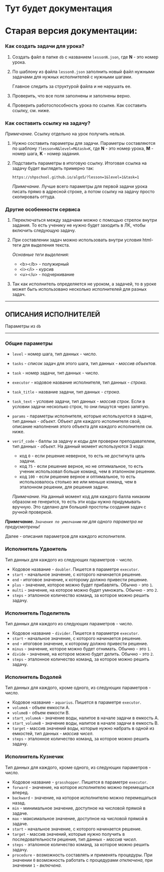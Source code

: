# Тут будет документация

# Старая версия документации:

### Как создать задачи для урока?

1. Создать файл в папке `db` с названием `lessonN.json`, где **N** - это номер урока.
2. По шаблону из файла `lesson0.json` заполнить новый файл нужными задачами для нужных исполнителей с нужными шагами.

   Главное следить за структурой файла и не нарушать ее.

3. Проверить, что все поля заполнены и заполнены верно.
4. Проверить работоспособность урока по ссылке. Как составить ссылку, см. ниже.

### Как составить ссылку на задачу?

_Примечание._ Ссылку отдельно на урок получить нельзя.

1. Нужно составить параметры для задачи. Параметры составляются по шаблону `?lesson=N&level=M&task=K`, где **N** - это номер урока, **M** - номер шага, **K** - номер задания.
2. Подставить параметры в итоговую ссылку. Итоговая ссылка на задачу будет выглядеть примерно так:

   `https://shpschool.github.io/algo5/?lesson=1&level=1&task=1`

   _Примечание._ Лучше всего параметры для первой задачи урока писать прямо в адресной строке, а потом ссылку на задачу просто скопировать оттуда.

### Другие особенности сервиса

1. Переключаться между задачами можно с помощью стрелок внутри задания. То есть ученику не нужно будет заходить в ЛК, чтобы включить следующую задачу.
2. При составлении задач можно использовать внутри условия html-теги для выделения текста.

   _Основные теги выделения:_

   - \<b\>\<\/b\> - полужирный
   - \<i\>\<\/i\> - курсив
   - \<u\>\<\/u\> - подчеркивание

3. Так как исполнитель определяется не уроком, а задачей, то в уроке может быть использовано несколько исполнителей для разных задач.

---

## ОПИСАНИЯ ИСПОЛНИТЕЛЕЙ

Параметры из `db`

---

### Общие параметры

- `level` - номер шага, тип данных - _число_.
- `tasks` - _список_ задач для этого шага, тип данных - _массив объектов_.
- `task` - номер задачи, тип данных - _число_.
- `executor` - кодовое название исполнителя, тип данных - _строка_.
- `task_title` - название задачи, тип данных - _строка_.
- `task_text` - условие задачи, тип данных - _массив строк_. Если в условии задачи несколько строк, то они пишутся через запятую.
- `params` - параметры исполнителя, которые используются в задаче, тип данных - _объект_. Объект для каждого исполнителя свой, описание наполнения этого объекта для каждого исполнителя см. ниже.
- `verif_code` - баллы за задачу и коды для проверки преподавателем, тип данных - _объект_. На данный момент используются 3 кода:

  - код `0` - если решение неверное, то есть не достигнута цель задачи.
  - код `75` - если решение верное, но не оптимальное, то есть ученик использовал больше команд, чем в эталонном решении.
  - код `100` - если решение верное и оптимальное, то есть использовалось столько же или меньше команд, чем в эталонном решении, для решения задачи.

  _Примечание._ На данный момент код для каждого балла никаким образом не генерится, то есть эти коды нужно придумывать вручную. Это сделано для большей простоты создания задач с ручной проверкой.

_**Примечание.** `Значения по умолчанию` ни для одного параметра не предусмотрены!_

Далее - описания параметров для каждого исполнителя.

### Исполнитель Удвоитель

Тип данных для каждого из следующих параметров - _число_.

- Кодовое название - `doubler`. Пишется в параметре `executor`.
- `start` - начальное значение, с которого начинается решение.
- `end` - итоговое значение, к которому должно привести решение.
- `plus` - значение, которое можно будет прибавлять. Обычно - это `1`.
- `multi` - значение, на которое можно будет умножать. Обычно - это `2`.
- `steps` - эталонное количество команд, за которое можно решить задачу.

### Исполнитель Поделитель

Тип данных для каждого из следующих параметров - _число_.

- Кодовое название - `divider`. Пишется в параметре `executor`.
- `start` - начальное значение, с которого начинается решение.
- `end` - итоговое значение, к которому должно привести решение.
- `minus` - значение, которое можно будет отнимать. Обычно - это `1`.
- `divide` - значение, на которое можно будет делить. Обычно - это `2`.
- `steps` - эталонное количество команд, за которое можно решить задачу.

### Исполнитель Водолей

Тип данных для каждого, кроме одного, из следующих параметров - _число_.

- Кодовое название - `aquarius`. Пишется в параметре `executor`.
- `volumeA` - объем емкости А.
- `volumeB` - объем емкости В.
- `start_volumeA` - значение воды, налитое в начале задачи в емкость А.
- `start_volumeB` - значение воды, налитое в начале задачи в емкость В.
- `target` - массив значений воды, которые нужно набрать в одной из емкостей, тип данных - _массив чисел_.
- `steps` - эталонное количество команд, за которое можно решить задачу.

### Исполнитель Кузнечик

Тип данных для каждого, кроме одного, из следующих параметров - _число_.

- Кодовое название - `grasshopper`. Пишется в параметре `executor`.
- `forward` - значение, на которое исполнителю можно перемещаться вперед.
- `backward` - значение, на которое исполнителю можно перемещаться назад.
- `min` - минимальное значение, доступное на числовой прямой в задаче.
- `max` - максимальное значение, доступное на числовой прямой в задаче.
- `start` - начальное значение, с которого начинается решение.
- `target` - массив значений, которые нужно получить в последовательности решения, тип данных - _массив чисел_.
- `steps` - эталонное количество команд, за которое можно решить задачу.
- `procedure` - возможность составлять и применять процедуры. При значении `0` возможность работать с процедурами _отключена_, при значении `1` - _включена_.
